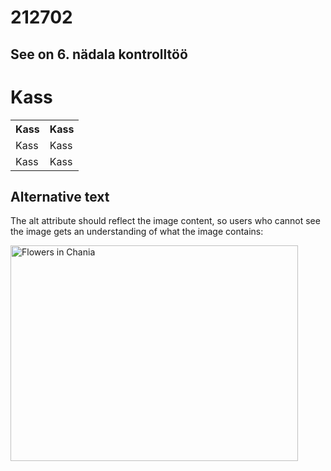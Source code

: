 # 212702
## See on 6. nädala kontrolltöö
<!DOCTYPE html>
<html>
<head>

</head>
<body>

<h1>Kass</h1>

<table>
  <tr>
    <th>Kass</th>
    <th>Kass</th>
  </tr>
  <tr>
    <td>Kass</td>
    <td>Kass</td>
  </tr>
  <tr>
    <td>Kass</td>
    <td>Kass</td>
  </tr>
</table>

</body>
</html>

<!DOCTYPE html>
<html>
<body>

<h2>Alternative text</h2>

<p>The alt attribute should reflect the image content, so users who cannot see the image gets an understanding of what the image contains:</p>

<img src="img_chania.jpg" alt="Flowers in Chania" width="460" height="345">

</body>
</html>
